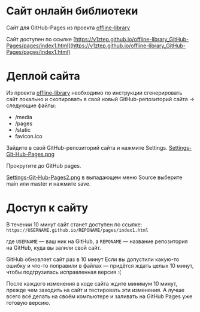 # Сайт онлайн библиотеки

Сайт для GitHub-Pages из проекта [offline-library](https://github.com/v1ztep/offline-library)

Сайт доступен по ссылке [https://v1ztep.github.io/offline-library_GitHub-Pages/pages/index1.html](https://v1ztep.github.io/offline-library_GitHub-Pages/pages/index1.html)

# Деплой сайта

Из проекта [offline-library](https://github.com/v1ztep/offline-library) необходимо по инструкции сгенерировать сайт локально и скопировать в свой новый GitHub-репозиторий сайта -> следующие файлы:
- /media
- /pages
- /static
- favicon.ico

Зайдите в свой GitHub-репозиторий сайта и нажмите Settings.
[Settings-Git-Hub-Pages.png](https://postimg.cc/ppF48qK6)

Прокрутите до GitHub pages.

[Settings-Git-Hub-Pages2.png](https://postimg.cc/rzb7KvR4)
в выпадающем меню Source выберите main или master и нажмите save.

# Доступ к сайту

В течении 10 минут сайт станет доступен по ссылке:
`https://USERNAME.github.io/REPONAME/pages/index1.html`

где `USERNAME` — ваш ник на GitHub, а `REPONAME` — название репозитория на GitHub, куда вы залили свой сайт.

GitHub обновляет сайт раз в 10 минут
Если вы допустили какую-то ошибку и что-то поправили в файлах — придётся ждать целых 10 минут, чтобы подгрузилась исправленная версия :(

После каждого изменения в коде сайта ждите минимум 10 минут, прежде чем заходить на сайт и тестировать эти изменения. А лучше всего всё делать на своём компьютере и заливать на GitHub Pages уже готовую версию.
